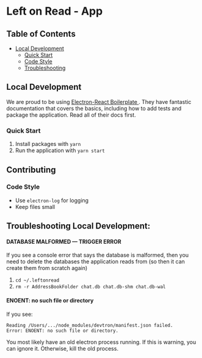 # Left on Read - App

## Table of Contents

- [Local Development](#local-development)
  - [Quick Start](#quick-start)
  - [Code Style](#code-style)
  - [Troubleshooting](#troubleshooting)

## Local Development

We are proud to be using [Electron-React Boilerplate
](https://electron-react-boilerplate.js.org/). They have fantastic documentation that covers the basics, including how to add tests and package the application. Read all of their docs first.

### Quick Start

1. Install packages with `yarn`
2. Run the application with `yarn start`

## Contributing

<!-- TODO: Move this to a CONTRIBUTING.md -->

### Code Style

- Use `electron-log` for logging
- Keep files small

## Troubleshooting Local Development:

#### DATABASE MALFORMED — TRIGGER ERROR

If you see a console error that says the database is malformed, then you need to delete the databases the application reads from (so then it can create them from scratch again)

1. `cd ~/.leftonread`
2. `rm -r AddressBookFolder chat.db chat.db-shm chat.db-wal`

#### ENOENT: no such file or directory

If you see:

```
Reading /Users/.../node_modules/devtron/manifest.json failed.
Error: ENOENT: no such file or directory.
```

You most likely have an old electron process running. If this is warning, you can ignore it. Otherwise, kill the old process.
